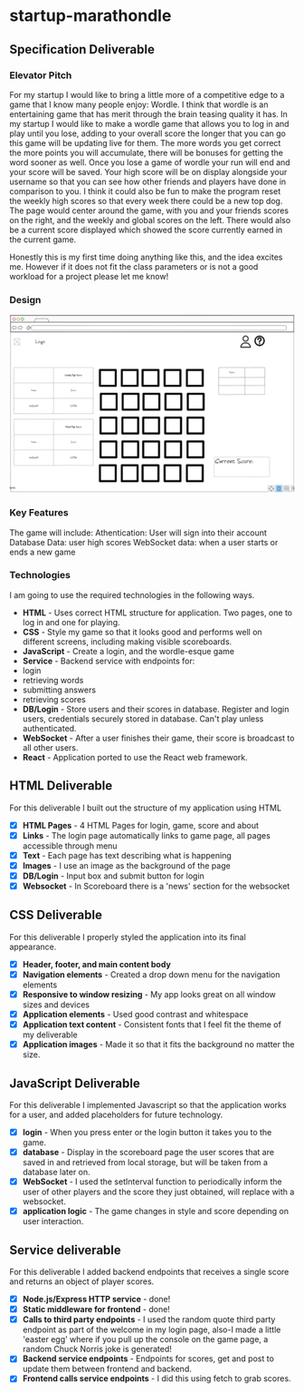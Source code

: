 # startup-marathondle

## Specification Deliverable

### Elevator Pitch
For my startup I would like to bring a little more of a competitive edge to a game that I know many people enjoy: Wordle. I think that wordle is an entertaining game that has merit through the brain teasing quality it has. In my startup I would like to make a wordle game that allows you to log in and play until you lose, adding to your overall score the longer that you can go this game will be updating live for them. The more words you get correct the more points you will accumulate, there will be bonuses for getting the word sooner as well. Once you lose a game of wordle your run will end and your score will be saved. Your high score will be on display alongside your username so that you can see how other friends and players have done in comparison to you. I think it could also be fun to make the program reset the weekly high scores so that every week there could be a new top dog. The page would center around the game, with you and your friends scores on the right, and the weekly and global scores on the left. There would also be a current score displayed which showed the score currently earned in the current game.

Honestly this is my first time doing anything like this, and the idea excites me. However if it does not fit the class parameters or is not a good workload for a project please let me know!

### Design
![Mock](marathondle_mock.png)

### Key Features
The game will include:
Athentication: User will sign into their account
Database Data: user high scores
WebSocket data: when a user starts or ends a new game

### Technologies

I am going to use the required technologies in the following ways.
- **HTML** - Uses correct HTML structure for application. Two pages, one to log in and one for playing.
- **CSS** - Style my game so that it looks good and performs well on different screens, including making visible scoreboards.
- **JavaScript** - Create a login, and the wordle-esque game
- **Service** - Backend service with endpoints for:
- login
- retrieving words
- submitting answers
- retrieving scores
- **DB/Login** - Store users and their scores in database. Register and login users, credentials securely stored in database. Can't play unless authenticated.
- **WebSocket** - After a user finishes their game, their score is broadcast to all other users.
- **React** - Application ported to use the React web framework.

## HTML Deliverable
For this deliverable I built out the structure of my application using HTML

- [x] **HTML Pages** - 4 HTML Pages for login, game, score and about
- [x] **Links** - The login page automatically links to game page, all pages accessible through menu
- [x] **Text** - Each page has text describing what is happening
- [x] **Images** - I use an image as the background of the page
- [x] **DB/Login** - Input box and submit button for login
- [x] **Websocket** - In Scoreboard there is a 'news' section for the websocket

## CSS Deliverable

For this deliverable I properly styled the application into its final appearance.

- [x] **Header, footer, and main content body**
- [x] **Navigation elements** - Created a drop down menu for the navigation elements
- [x] **Responsive to window resizing** - My app looks great on all window sizes and devices
- [x] **Application elements** - Used good contrast and whitespace
- [x] **Application text content** - Consistent fonts that I feel fit the theme of my deliverable
- [x] **Application images** - Made it so that it fits the background no matter the size.

## JavaScript Deliverable

For this deliverable I implemented Javascript so that the application works for a user, and added placeholders for future technology.

- [x] **login** - When you press enter or the login button it takes you to the game.
- [x] **database** - Display in the scoreboard page the user scores that are saved in and retrieved from local storage, but will be taken from a database later on.
- [x] **WebSocket** - I used the setInterval function to periodically inform the user of other players and the score they just obtained, will replace with a websocket.
- [x] **application logic** - The game changes in style and score depending on user interaction.

## Service deliverable

For this deliverable I added backend endpoints that receives a single score and returns an object of player scores.

- [x] **Node.js/Express HTTP service** - done!
- [x] **Static middleware for frontend** - done!
- [x] **Calls to third party endpoints** - I used the random quote third party endpoint as part of the welcome in my login page, also-I made a little 'easter egg' where if you pull up the console on the game page, a random Chuck Norris joke is generated!
- [x] **Backend service endpoints** - Endpoints for scores, get and post to update them between frontend and backend.
- [x] **Frontend calls service endpoints** - I did this using fetch to grab scores.
